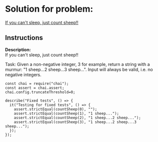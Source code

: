 # Solution for problem:

[ If you can't sleep, just count sheep!! ](https://www.codewars.com/kata/5b077ebdaf15be5c7f000077)

## Instructions

**Description:**  
If you can't sleep, just count sheep!!

Task:
Given a non-negative integer, 3 for example, return a string with a murmur: "1 sheep...2 sheep...3 sheep...". Input will always be valid, i.e. no negative integers.

```plaintext
const chai = require("chai");
const assert = chai.assert;
chai.config.truncateThreshold=0;

describe("Fixed tests", () => {
  it("Testing for fixed tests", () => {
    assert.strictEqual(countSheep(0), "");
    assert.strictEqual(countSheep(1), "1 sheep...");
    assert.strictEqual(countSheep(2), "1 sheep...2 sheep...");
    assert.strictEqual(countSheep(3), "1 sheep...2 sheep...3 sheep...");
  });
});
```
